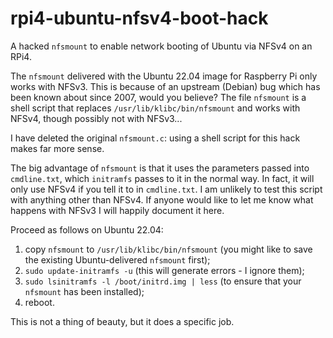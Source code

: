 # rpi4-ubuntu-nfsv4-boot-hack
A hacked `nfsmount` to enable network booting of Ubuntu via NFSv4 on an RPi4.

The `nfsmount` delivered with the Ubuntu 22.04 image for Raspberry Pi only works with NFSv3. This is because of an upstream (Debian) bug which has been known about since 2007, would you believe? The file `nfsmount` is a shell script that replaces `/usr/lib/klibc/bin/nfsmount` and works with NFSv4, though possibly not with NFSv3...

I have deleted the original `nfsmount.c`: using a shell script for this hack makes far more sense.

The big advantage of `nfsmount` is that it uses the parameters passed into `cmdline.txt`, which `initramfs` passes to it in the normal way. In fact, it will only use NFSv4 if you tell it to in `cmdline.txt`. I am unlikely to test this script with anything other than NFSv4. If anyone would like to let me know what happens with NFSv3 I will happily document it here.

Proceed as follows on Ubuntu 22.04:

1) copy `nfsmount` to `/usr/lib/klibc/bin/nfsmount` (you might like to save the existing Ubuntu-delivered `nfsmount` first);
2) `sudo update-initramfs -u` (this will generate errors - I ignore them);
3) `sudo lsinitramfs -l /boot/initrd.img | less` (to ensure that your `nfsmount` has been installed);
4) reboot.

This is not a thing of beauty, but it does a specific job.
